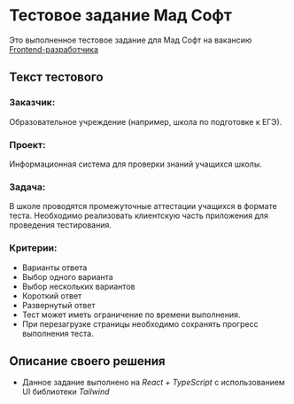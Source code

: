 # Тестовое задание Мад Софт

Это выполненное тестовое задание для Мад Софт на вакансию [Frontend-разработчика](https://hh.ru/vacancy/100629428)

## Текст тестового

### Заказчик:

Образовательное учреждение (например, школа по подготовке к ЕГЭ).

### Проект:

Информационная система для проверки знаний учащихся школы.

### Задача:

В школе проводятся промежуточные аттестации учащихся в формате теста. Необходимо реализовать клиентскую часть приложения для проведения тестирования.

### Критерии:

- Варианты ответа
- Выбор одного варианта
- Выбор нескольких вариантов
- Короткий ответ
- Развернутый ответ
- Тест может иметь ограничение по времени выполнения.
- При перезагрузке страницы необходимо сохранять прогресс выполнения теста.

## Описание своего решения

- Данное задание выполнено на _React + TypeScript_ с использованием UI библиотеки _Tailwind_
